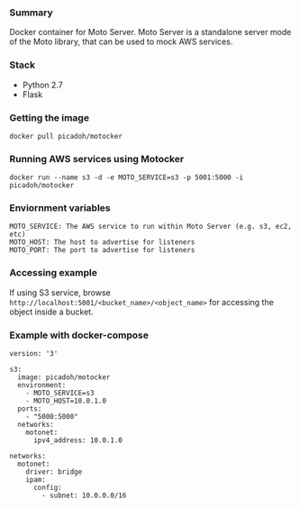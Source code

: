 ### Summary

Docker container for Moto Server.
Moto Server is a standalone server mode of the Moto library, that can be used to mock AWS services.

### Stack

* Python 2.7
* Flask

### Getting the image

    docker pull picadoh/motocker

### Running AWS services using Motocker

    docker run --name s3 -d -e MOTO_SERVICE=s3 -p 5001:5000 -i picadoh/motocker

### Enviornment variables

    MOTO_SERVICE: The AWS service to run within Moto Server (e.g. s3, ec2, etc)
    MOTO_HOST: The host to advertise for listeners
    MOTO_PORT: The port to advertise for listeners

### Accessing example

If using S3 service, browse ```http://localhost:5001/<bucket_name>/<object_name>``` for accessing the object inside a bucket.

### Example with docker-compose

    version: '3'

    s3:
      image: picadoh/motocker
      environment:
        - MOTO_SERVICE=s3
        - MOTO_HOST=10.0.1.0
      ports:
        - "5000:5000"
      networks:
        motonet:
          ipv4_address: 10.0.1.0

    networks:                             
      motonet:                          
        driver: bridge                
        ipam:                         
          config:                       
            - subnet: 10.0.0.0/16   

